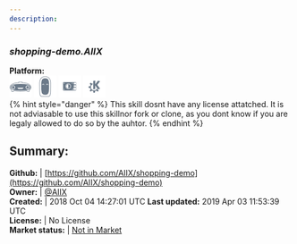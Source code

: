 ```yaml
---
description: 
---
```


### _shopping-demo.AIIX_  
  
**Platform:**  
 ![Mark I](../.gitbook/assets/mark-1-icon.png)  ![Mark II](../.gitbook/assets/mark-2-icon.png)  ![Picroft](../.gitbook/assets/picroft-icon.png)  ![plasmoid](../.gitbook/assets/kde.png)   
{% hint style="danger" %}
This skill dosnt have any license attatched. It is not adviasable to use this skillnor fork or clone, as you dont know if you are legaly allowed to do so by the auhtor.
{% endhint %}
  
## Summary:  
**Github:** | [https://github.com/AIIX/shopping-demo](https://github.com/AIIX/shopping-demo)  
**Owner:** | [@AIIX](https://github.com/AIIX)  
**Created:** | 2018 Oct 04 14:27:01 UTC  **Last updated:** 2019 Apr 03 11:53:39 UTC  
**License:** | No License  
**Market status:** | [Not in Market](https://market.mycroft.ai/skill/)  
